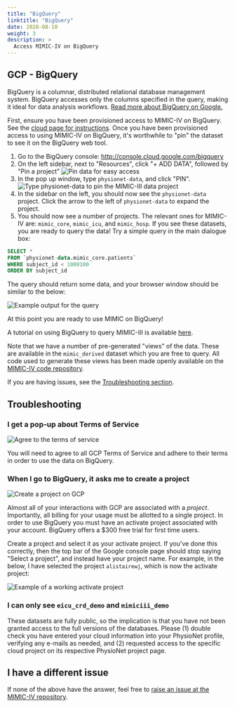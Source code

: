 ```yaml
---
title: "BigQuery"
linktitle: "BigQuery"
date: 2020-08-10
weight: 3
description: >
  Access MIMIC-IV on BigQuery
---
```


## GCP - BigQuery

BigQuery is a columnar, distributed relational database management system. BigQuery accesses only the columns specified in the query, making it ideal for data analysis workflows. [Read more about BigQuery on Google.](https://cloud.google.com/bigquery/)

First, ensure you have been provisioned access to MIMIC-IV on BigQuery. See the [cloud page for instructions](/access/cloud). Once you have been provisioned access to using MIMIC-IV on BigQuery, it's worthwhile to "pin" the dataset to see it on the BigQuery web tool.

1. Go to the BigQuery console: http://console.cloud.google.com/bigquery
2. On the left sidebar, next to "Resources", click "+ ADD DATA", followed by "Pin a project"
![Pin data for easy access](/img/cloud/bq/pin_data.png)
3. In the pop up window, type `physionet-data`, and click "PIN".
![Type physionet-data to pin the MIMIC-III data project](/img/cloud/bq/pin_physionet_data.png)
4. In the sidebar on the left, you should now see the `physionet-data` project. Click the arrow to the left of `physionet-data` to expand the project.
5. You should now see a number of projects. The relevant ones for MIMIC-IV are: `mimic_core`, `mimic_icu`, and `mimic_hosp`. If you see these datasets, you are ready to query the data! Try a simple query in the main dialogue box:

```sql
SELECT *
FROM `physionet-data.mimic_core.patients`
WHERE subject_id < 1000100
ORDER BY subject_id
```

The query should return some data, and your browser window should be similar to the below:

![Example output for the query](/img/cloud/bq/example_query.png)

At this point you are ready to use MIMIC on BigQuery!

A tutorial on using BigQuery to query MIMIC-III is available [here](/tutorials/intro-to-mimic-iii-bq.md).

Note that we have a number of pre-generated "views" of the data. These are available in the `mimic_derived` dataset which you are free to query. All code used to generate these views has been made openly available on the [MIMIC-IV code repository](https://github.com/MIT-LCP/mimic-iv/).

If you are having issues, see the [Troubleshooting section](#troubleshooting).

## Troubleshooting

### I get a pop-up about Terms of Service

![Agree to the terms of service](/img/cloud/bq/agree_tos.png)

You will need to agree to all GCP Terms of Service and adhere to their terms in order to use the data on BigQuery.

### When I go to BigQuery, it asks me to create a project

![Create a project on GCP](/img/cloud/bq/create_project.png)

Almost all of your interactions with GCP are associated with a *project*. Importantly, all billing for your usage must be allotted to a single project.
In order to use BigQuery you must have an activate project associated with your account. BigQuery offers a $300 free trial for first time users.

Create a project and select it as your activate project. If you've done this correctly, then the top bar of the Google console page should stop saying "Select a project", and instead have your project name. For example, in the below, I have selected the project `alistairewj`, which is now the activate project:

![Example of a working activate project](/img/cloud/bq/active_project.png)


### I can only see `eicu_crd_demo` and `mimiciii_demo`

These datasets are fully public, so the implication is that you have not been granted access to the full versions of the databases.
Please (1) double check you have entered your cloud information into your PhysioNet profile, verifying any e-mails as needed, and (2) requested access to the specific cloud project on its respective PhysioNet project page.

## I have a different issue

If none of the above have the answer, feel free to [raise an issue at the MIMIC-IV repository](https://github.com/MIT-LCP/mimic-iv/issues).

